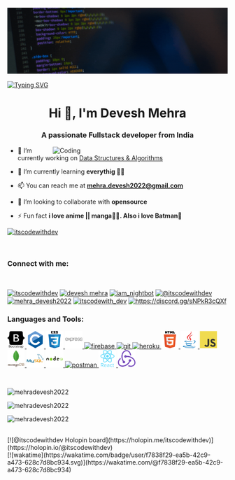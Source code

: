 
![MasterHead](./gif/me.gif)<br>

[![Typing SVG](https://readme-typing-svg.herokuapp.com?color=4F01EA&width=500&height=50&lines=%F0%9F%91%8B%F0%9F%8F%BB+Hey+there+nice+to+see+you!;%F0%9F%93%A3+I'm+looking+for+full-time+fullstack+roles;%F0%9F%92%A1+Click+to+get+my+LinkedIn)](https://www.linkedin.com/in/devesh-mehra-489a1922a/)


<h1 align="center">Hi 👋, I'm Devesh Mehra</h1>
<h3 align="center">A passionate Fullstack developer from India</h3>


<img align="right" alt="Coding" width="400" src="https://cdn.dribbble.com/users/1162077/screenshots/3848914/programmer.gif">

- 🔭 I’m currently working on [Data Structures & Algorithms](https://github.com/MehraDevesh2022/DSA-L1-Fjp3-PepCoding)

- 🌱 I’m currently learning **everythig 🦾😎**

- 📫 You can reach me at **mehra.devesh2022@gmail.com**

- 👯 I’m looking to collaborate with **opensource**

- ⚡ Fun fact **i love anime || manga🧟‍♀️. Also i love Batman🦇**

<div><p align="left"> <a href="https://twitter.com/itscodewithdev" target="blank"><img src="https://img.shields.io/twitter/follow/itscodewithdev?logo=twitter&style=for-the-badge" alt="itscodewithdev" /></a> </p></div><br>
<h3 align="left">Connect with me:</h3><br>
<p align="left">
<a href="https://twitter.com/itscodewithdev" target="blank"><img align="center" src="https://raw.githubusercontent.com/rahuldkjain/github-profile-readme-generator/master/src/images/icons/Social/twitter.svg" alt="itscodewithdev" height="30" width="40" /></a>
<a href="https://linkedin.com/in/devesh mehra" target="blank"><img align="center" src="https://raw.githubusercontent.com/rahuldkjain/github-profile-readme-generator/master/src/images/icons/Social/linked-in-alt.svg" alt="devesh mehra" height="30" width="40" /></a>
<a href="https://instagram.com/iam_nightbot" target="blank"><img align="center" src="https://raw.githubusercontent.com/rahuldkjain/github-profile-readme-generator/master/src/images/icons/Social/instagram.svg" alt="iam_nightbot" height="30" width="40" /></a>
<a href="https://hashnode.com/@itscodewithdev" target="blank"><img align="center" src="https://raw.githubusercontent.com/rahuldkjain/github-profile-readme-generator/master/src/images/icons/Social/hashnode.svg" alt="@itscodewithdev" height="30" width="40" /></a>
<a href="https://www.hackerrank.com/mehra_devesh2022" target="blank"><img align="center" src="https://raw.githubusercontent.com/rahuldkjain/github-profile-readme-generator/master/src/images/icons/Social/hackerrank.svg" alt="mehra_devesh2022" height="30" width="40" /></a>
<a href="https://www.leetcode.com/itscodewith_dev" target="blank"><img align="center" src="https://raw.githubusercontent.com/rahuldkjain/github-profile-readme-generator/master/src/images/icons/Social/leet-code.svg" alt="itscodewith_dev" height="30" width="40" /></a>
<a href="https://discord.gg/https://discord.gg/sNPkR3cQXf" target="blank"><img align="center" src="https://raw.githubusercontent.com/rahuldkjain/github-profile-readme-generator/master/src/images/icons/Social/discord.svg" alt="https://discord.gg/sNPkR3cQXf" height="30" width="40" /></a>
</p>

<h3 align="left">Languages and Tools:</h3>
<p align="left"> <a href="https://getbootstrap.com" target="_blank" rel="noreferrer"> <img src="https://raw.githubusercontent.com/devicons/devicon/master/icons/bootstrap/bootstrap-plain-wordmark.svg" alt="bootstrap" width="40" height="40"/> </a> <a href="https://www.cprogramming.com/" target="_blank" rel="noreferrer"> <img src="https://raw.githubusercontent.com/devicons/devicon/master/icons/c/c-original.svg" alt="c" width="40" height="40"/> </a> <a href="https://www.w3schools.com/css/" target="_blank" rel="noreferrer"> <img src="https://raw.githubusercontent.com/devicons/devicon/master/icons/css3/css3-original-wordmark.svg" alt="css3" width="40" height="40"/> </a> <a href="https://expressjs.com" target="_blank" rel="noreferrer"> <img src="https://raw.githubusercontent.com/devicons/devicon/master/icons/express/express-original-wordmark.svg" alt="express" width="40" height="40"/> </a> <a href="https://firebase.google.com/" target="_blank" rel="noreferrer"> <img src="https://www.vectorlogo.zone/logos/firebase/firebase-icon.svg" alt="firebase" width="40" height="40"/> </a> <a href="https://git-scm.com/" target="_blank" rel="noreferrer"> <img src="https://www.vectorlogo.zone/logos/git-scm/git-scm-icon.svg" alt="git" width="40" height="40"/> </a> <a href="https://heroku.com" target="_blank" rel="noreferrer"> <img src="https://www.vectorlogo.zone/logos/heroku/heroku-icon.svg" alt="heroku" width="40" height="40"/> </a> <a href="https://www.w3.org/html/" target="_blank" rel="noreferrer"> <img src="https://raw.githubusercontent.com/devicons/devicon/master/icons/html5/html5-original-wordmark.svg" alt="html5" width="40" height="40"/> </a> <a href="https://www.java.com" target="_blank" rel="noreferrer"> <img src="https://raw.githubusercontent.com/devicons/devicon/master/icons/java/java-original.svg" alt="java" width="40" height="40"/> </a> <a href="https://developer.mozilla.org/en-US/docs/Web/JavaScript" target="_blank" rel="noreferrer"> <img src="https://raw.githubusercontent.com/devicons/devicon/master/icons/javascript/javascript-original.svg" alt="javascript" width="40" height="40"/> </a> <a href="https://www.mongodb.com/" target="_blank" rel="noreferrer"> <img src="https://raw.githubusercontent.com/devicons/devicon/master/icons/mongodb/mongodb-original-wordmark.svg" alt="mongodb" width="40" height="40"/> </a> <a href="https://www.mysql.com/" target="_blank" rel="noreferrer"> <img src="https://raw.githubusercontent.com/devicons/devicon/master/icons/mysql/mysql-original-wordmark.svg" alt="mysql" width="40" height="40"/> </a> <a href="https://nodejs.org" target="_blank" rel="noreferrer"> <img src="https://raw.githubusercontent.com/devicons/devicon/master/icons/nodejs/nodejs-original-wordmark.svg" alt="nodejs" width="40" height="40"/> </a> <a href="https://postman.com" target="_blank" rel="noreferrer"> <img src="https://www.vectorlogo.zone/logos/getpostman/getpostman-icon.svg" alt="postman" width="40" height="40"/> </a> <a href="https://reactjs.org/" target="_blank" rel="noreferrer"> <img src="https://raw.githubusercontent.com/devicons/devicon/master/icons/react/react-original-wordmark.svg" alt="react" width="40" height="40"/> </a> <a href="https://redux.js.org" target="_blank" rel="noreferrer"> <img src="https://raw.githubusercontent.com/devicons/devicon/master/icons/redux/redux-original.svg" alt="redux" width="40" height="40"/> </a> </p>
<br>
<p><img align="left" src="https://github-readme-stats.vercel.app/api/top-langs?username=mehradevesh2022&show_icons=true&locale=en&layout=compact" alt="mehradevesh2022" /></p><br>
<p><img align="left" src="https://github-readme-streak-stats.herokuapp.com/?user=mehradevesh2022&" alt="mehradevesh2022" /></p><br>
<p>&nbsp;<img align="left" src="https://github-readme-stats.vercel.app/api?username=mehradevesh2022&show_icons=true&locale=en" alt="mehradevesh2022" /></p>

<br>
[![@itscodewithdev Holopin board](https://holopin.me/itscodewithdev)](https://holopin.io/@itscodewithdev)
<br>
[![wakatime](https://wakatime.com/badge/user/f7838f29-ea5b-42c9-a473-628c7d8bc934.svg)](https://wakatime.com/@f7838f29-ea5b-42c9-a473-628c7d8bc934)




